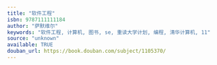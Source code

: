 ```yaml
---
title: "软件工程"
isbn: 9787111111184
author: "萨默维尔"
keywords: "软件工程, 计算机, 图书, se, 重读大学计划, 编程, 清华计算机, 11"
source: "unknown"
available: TRUE
douban_url: https://book.douban.com/subject/1105370/
---
```

